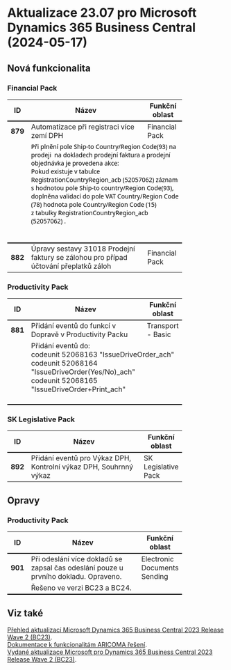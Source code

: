 ﻿# Aktualizace 23.07 pro Microsoft Dynamics 365 Business Central (2024-05-17)

## Nová funkcionalita

### Financial Pack
<table style="width:80%"><tr><th style="width:8%">ID</th><th style="width:70%">Název</th><th style="width:22%">Funkční oblast</th></tr>
<tr>
        <td style="border-top: 2px solid #000;"><b>879</b></td>
        <td style="border-top: 2px solid #000;">Automatizace při registraci více zemí DPH</td>
        <td style="border-top: 2px solid #000;">Financial Pack</td>
        </tr><tr>
            <td style="border-bottom: 2px solid #000;"></td>
            <td style="border-bottom: 2px solid #000;" colspan="2"><div><p style="margin-right:0cm;margin-left:0cm;font-size:12pt;font-family:&quot;Times New Roman&quot;, serif;margin:0cm;"><span style="font-size:10.5pt;font-family:&quot;Segoe UI&quot;,sans-serif;color:black;">Při plnění pole Ship-to Country/Region Code(93)
na prodeji&nbsp;&nbsp;na&nbsp;dokladech prodejní faktura&nbsp;a prodejní
objednávka je provedena akce:</span> </p><p style="margin-right:0cm;margin-left:0cm;font-size:12pt;font-family:&quot;Times New Roman&quot;, serif;margin:0cm;box-sizing:border-box;"><span style="font-size:10.5pt;font-family:&quot;Segoe UI&quot;,sans-serif;color:black;">Pokud existuje v&nbsp;tabulce
RegistrationCountryRegion_acb (52057062) záznam s&nbsp;hodnotou pole Ship-to
country/Region Code(93), doplněna validací do pole VAT Country/Region Code (78)
hodnota pole Country/Region Code (15) z&nbsp;tabulky RegistrationCountryRegion_acb
(52057062) .</span> </p><p style="margin-right:0cm;margin-left:0cm;font-size:12pt;font-family:&quot;Times New Roman&quot;, serif;margin:0cm;font-size:11pt;font-family:Calibri, sans-serif;">&nbsp; </p><br> </div></td>
            </tr><tr>
        <td style="border-top: 2px solid #000;"><b>882</b></td>
        <td style="border-top: 2px solid #000;">Úpravy sestavy 31018 Prodejní faktury se zálohou pro případ účtování přeplatků záloh </td>
        <td style="border-top: 2px solid #000;">Financial Pack</td>
        </tr> </table>

### Productivity Pack
<table style="width:80%"><tr><th style="width:8%">ID</th><th style="width:70%">Název</th><th style="width:22%">Funkční oblast</th></tr>
<tr>
        <td style="border-top: 2px solid #000;"><b>881</b></td>
        <td style="border-top: 2px solid #000;">Přidání eventů do funkcí v Dopravě v Productivity Packu</td>
        <td style="border-top: 2px solid #000;">Transport - Basic</td>
        </tr><tr>
            <td style="border-bottom: 2px solid #000;"></td>
            <td style="border-bottom: 2px solid #000;" colspan="2"><div><div style="box-sizing:border-box;">Přidání eventů do:&nbsp; </div><div style="box-sizing:border-box;"><span style="box-sizing:border-box;">codeunit 52068163 &quot;IssueDriveOrder_ach&quot;<br style="box-sizing:border-box;"></span><div style="box-sizing:border-box;">codeunit 52068164 &quot;IssueDriveOrder(Yes/No)_ach&quot;<br style="box-sizing:border-box;"> </div><span style="box-sizing:border-box;">codeunit 52068165 &quot;IssueDriveOrder+Print_ach&quot;</span> </div><br> </div></td>
            </tr> </table>

### SK Legislative Pack
<table style="width:80%"><tr><th style="width:8%">ID</th><th style="width:70%">Název</th><th style="width:22%">Funkční oblast</th></tr>
<tr>
        <td style="border-top: 2px solid #000;"><b>892</b></td>
        <td style="border-top: 2px solid #000;">Přidání eventů pro Výkaz DPH, Kontrolní výkaz DPH, Souhrnný výkaz</td>
        <td style="border-top: 2px solid #000;">SK Legislative Pack</td>
        </tr> </table>

## Opravy

### Productivity Pack
<table style="width:80%"><tr><th style="width:8%">ID</th><th style="width:70%">Název</th><th style="width:22%">Funkční oblast</th></tr>
<tr>
        <td style="border-top: 2px solid #000;"><b>901</b></td>
        <td style="border-top: 2px solid #000;">Při odeslání více dokladů se zapsal čas odeslání pouze u prvního dokladu. Opraveno.</td>
        <td style="border-top: 2px solid #000;">Electronic Documents Sending</td>
        </tr><tr>
            <td style="border-bottom: 2px solid #000;"></td>
            <td style="border-bottom: 2px solid #000;" colspan="2"><div>Řešeno ve verzi BC23 a BC24. </div></td>
            </tr> </table>

## Viz také 

[Přehled aktualizací Microsoft Dynamics 365 Business Central 2023 Release Wave 2 (BC23)](Updates-bc23.md).  
[Dokumentace k funkcionalitám ARICOMA řešení](https://muj.autocont.cz/docs/cs-cz/dynamics365/business-central/Solutions/solutions.html).  
[Vydané aktualizace Microsoft pro Dynamics 365 Business Central 2023 Release Wave 2 (BC23)](https://support.microsoft.com/en-us/topic/released-updates-for-microsoft-dynamics-365-business-central-2023-release-wave-2-7a4f98e8-66b9-4484-9bc1-66c466d8a82d).  

